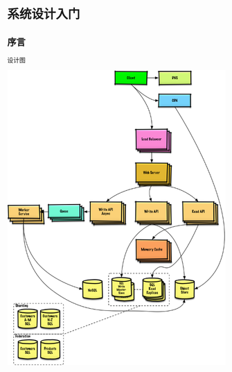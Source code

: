 # 系统设计入门

## 序言





设计图

![](/assets/687474703a2f2f692e696d6775722e636f6d2f6a6a3341354e382e706e67.png)

